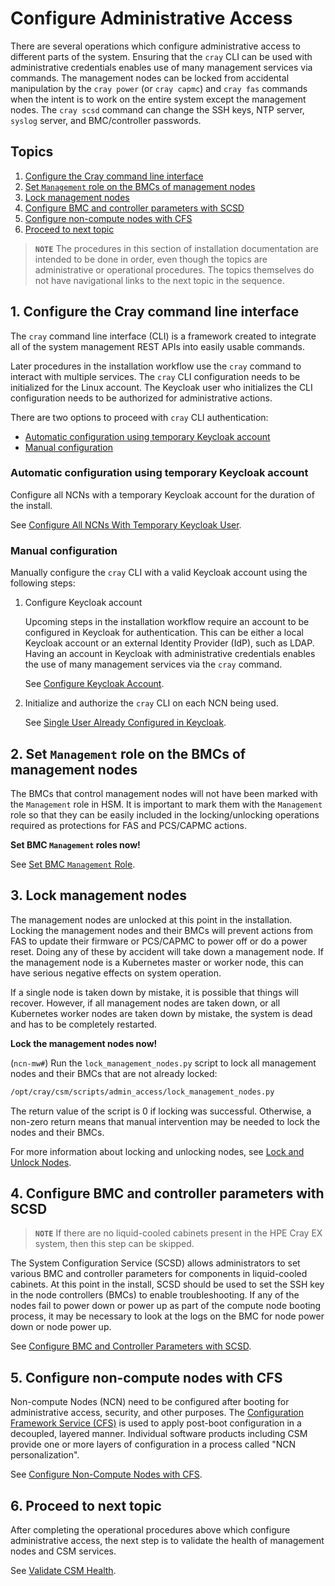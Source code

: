 # Configure Administrative Access

There are several operations which configure administrative access to different parts of the system.
Ensuring that the `cray` CLI can be used with administrative credentials enables use of many management
services via commands. The management nodes can be locked from accidental manipulation by the
`cray power` (or `cray capmc`) and `cray fas` commands when the intent is to work on the entire system
except the management nodes. The `cray scsd` command can change the SSH keys, NTP server, `syslog` server,
and BMC/controller passwords.

## Topics

1. [Configure the Cray command line interface](#1-configure-the-cray-command-line-interface)
1. [Set `Management` role on the BMCs of management nodes](#2-set-management-role-on-the-bmcs-of-management-nodes)
1. [Lock management nodes](#3-lock-management-nodes)
1. [Configure BMC and controller parameters with SCSD](#4-configure-bmc-and-controller-parameters-with-scsd)
1. [Configure non-compute nodes with CFS](#5-configure-non-compute-nodes-with-cfs)
1. [Proceed to next topic](#6-proceed-to-next-topic)

> **`NOTE`** The procedures in this section of installation documentation are intended to be done in order, even though the topics are
> administrative or operational procedures. The topics themselves do not have navigational links to the next topic in the sequence.

## 1. Configure the Cray command line interface

The `cray` command line interface (CLI) is a framework created to integrate all of the system management REST
APIs into easily usable commands.

Later procedures in the installation workflow use the `cray` command to interact with multiple services.
The `cray` CLI configuration needs to be initialized for the Linux account. The Keycloak user who initializes the
CLI configuration needs to be authorized for administrative actions.

There are two options to proceed with `cray` CLI authentication:

- [Automatic configuration using temporary Keycloak account](#automatic-configuration-using-temporary-Keycloak-account)
- [Manual configuration](#manual-configuration)

### Automatic configuration using temporary Keycloak account

Configure all NCNs with a temporary Keycloak account for the duration of the install.

See [Configure All NCNs With Temporary Keycloak User](../operations/configure_cray_cli.md#configure-all-ncns-with-temporary-keycloak-user).

### Manual configuration

Manually configure the `cray` CLI with a valid Keycloak account using the following steps:

1. Configure Keycloak account

    Upcoming steps in the installation workflow require an account to be configured in Keycloak for
    authentication. This can be either a local Keycloak account or an external Identity Provider (IdP),
    such as LDAP. Having an account in Keycloak with administrative credentials enables the use of many
    management services via the `cray` command.

    See [Configure Keycloak Account](../operations/CSM_product_management/Configure_Keycloak_Account.md).

1. Initialize and authorize the `cray` CLI on each NCN being used.

    See [Single User Already Configured in Keycloak](../operations/configure_cray_cli.md#single-user-already-configured-in-keycloak).

## 2. Set `Management` role on the BMCs of management nodes

The BMCs that control management nodes will not have been marked with the `Management` role in HSM. It is important
to mark them with the `Management` role so that they can be easily included in the locking/unlocking operations required
as protections for FAS and PCS/CAPMC actions.

**Set BMC `Management` roles now!**

See [Set BMC `Management` Role](../operations/hardware_state_manager/Set_BMC_Management_Role.md).

## 3. Lock management nodes

The management nodes are unlocked at this point in the installation. Locking the management nodes and their BMCs will
prevent actions from FAS to update their firmware or PCS/CAPMC to power off or do a power reset. Doing any of these by
accident will take down a management node. If the management node is a Kubernetes master or worker node, this can have
serious negative effects on system operation.

If a single node is taken down by mistake, it is possible that things will recover. However, if all management
nodes are taken down, or all Kubernetes worker nodes are taken down by mistake, the system is dead and has to be
completely restarted.

**Lock the management nodes now!**

(`ncn-mw#`) Run the `lock_management_nodes.py` script to lock all management nodes and their BMCs that are not already locked:

```bash
/opt/cray/csm/scripts/admin_access/lock_management_nodes.py
```

The return value of the script is 0 if locking was successful. Otherwise, a non-zero return means that manual intervention may be needed to lock the nodes and their BMCs.

For more information about locking and unlocking nodes, see [Lock and Unlock Nodes](../operations/hardware_state_manager/Lock_and_Unlock_Management_Nodes.md).

## 4. Configure BMC and controller parameters with SCSD

> **`NOTE`** If there are no liquid-cooled cabinets present in the HPE Cray EX system, then this step can be skipped.

The System Configuration Service (SCSD) allows administrators to set various BMC and controller parameters for
components in liquid-cooled cabinets. At this point in the install, SCSD should be used to set the
SSH key in the node controllers (BMCs) to enable troubleshooting. If any of the nodes fail to power
down or power up as part of the compute node booting process, it may be necessary to look at the logs
on the BMC for node power down or node power up.

See [Configure BMC and Controller Parameters with SCSD](../operations/system_configuration_service/Configure_BMC_and_Controller_Parameters_with_scsd.md).

## 5. Configure non-compute nodes with CFS

Non-compute Nodes (NCN) need to be configured after booting for administrative access, security, and other
purposes. The [Configuration Framework Service (CFS)](../operations/configuration_management/Configuration_Management.md)
is used to apply post-boot configuration in a decoupled, layered manner. Individual software products including
CSM provide one or more layers of configuration in a process called "NCN personalization".

See [Configure Non-Compute Nodes with CFS](../operations/CSM_product_management/Configure_Non-Compute_Nodes_with_CFS.md).

## 6. Proceed to next topic

After completing the operational procedures above which configure administrative access, the next step is to validate the health of management nodes and CSM services.

See [Validate CSM Health](README.md#6-validate-csm-health).
